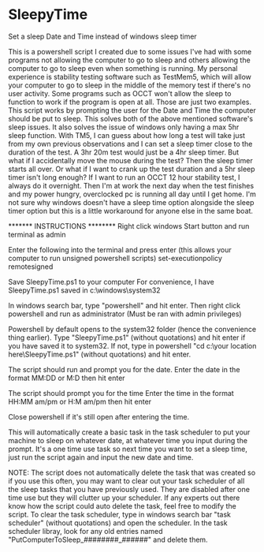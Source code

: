 # SleepyTime
Set a sleep Date and Time instead of windows sleep timer

This is a powershell script I created due to some issues I've had with some programs not allowing the computer to go to sleep and others allowing the computer to go to sleep even when something is running. My personal experience is stability testing software such as TestMem5, which will allow your computer to go to sleep in the middle of the memory test if there's no user activity. Some programs such as OCCT won't allow the sleep to function to work if the program is open at all. Those are just two examples. This script works by prompting the user for the Date and Time the computer should be put to sleep. This solves both of the above mentioned software's sleep issues. It also solves the issue of windows only having a max 5hr sleep function. With TM5, I can guess about how long a test will take just from my own previous observations and I can set a sleep timer close to the duration of the test. A 3hr 20m test would just be a 4hr sleep timer. But what if I accidentally move the mouse during the test? Then the sleep timer starts all over. Or what if I want to crank up the test duration and a 5hr sleep timer isn't long enough? If I want to run an OCCT 12 hour stability test, I always do it overnight. Then I'm at work the next day when the test finishes and my power hungry, overclocked pc is running all day until I get home. I'm not sure why windows doesn't have a sleep time option alongside the sleep timer option but this is a little workaround for anyone else in the same boat. 




******* INSTRUCTIONS ********
Right click windows Start button and run terminal as admin

Enter the following into the terminal and press enter (this allows your computer to run unsigned powershell scripts)
set-executionpolicy remotesigned

Save SleepyTime.ps1 to your computer
For convenience, I have SleepyTime.ps1 saved in c:\windows\system32

In windows search bar, type "powershell" and hit enter. Then right click powershell and run as administrator (Must be ran with admin privileges)

Powershell by default opens to the system32 folder (hence the convenience thing earlier). Type "SleepyTime.ps1" (without quotations) and hit enter if you have saved it to system32. If not, type in powershell "cd c:\your location here\SleepyTime.ps1" (without quotations) and hit enter. 

The script should run and prompt you for the date.
Enter the date in the format MM:DD or M:D then hit enter

The script should prompt you for the time
Enter the time in the format HH:MM am/pm or H:M am/pm then hit enter

Close powershell if it's still open after entering the time. 

This will automatically create a basic task in the task scheduler to put your machine to sleep on whatever date, at whatever time you input during the prompt.
It's a one time use task so next time you want to set a sleep time, just run the script again and input the new date and time. 

NOTE: The script does not automatically delete the task that was created so if you use this often, you may want to clear out your task scheduler of all the sleep tasks that you have previously used. 
They are disabled after one time use but they will clutter up your scheduler. If any experts out there know how the script could auto delete the task, feel free to modify the script. 
To clear the task scheduler, type in windows search bar "task scheduler" (without quotations) and open the scheduler. In the task scheduler libray, look for any old entries named "PutComputerToSleep_########_######" and delete them.
